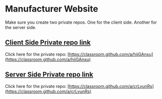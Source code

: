 # Manufacturer Website
Make sure you create two private repos. One for the client side. Another for the server side.

## [Client Side Private repo link](https://classroom.github.com/a/hijGAnxu)
Click here for the private repo: [https://classroom.github.com/a/hijGAnxu](https://classroom.github.com/a/hijGAnxu)



## [Server Side Private repo link](https://classroom.github.com/a/crLvunRs)
Click here for the private repo: [https://classroom.github.com/a/crLvunRs](https://classroom.github.com/a/crLvunRs)
